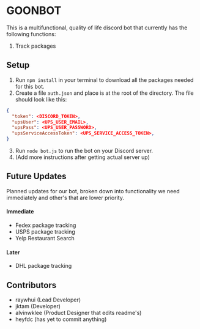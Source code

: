 # GOONBOT
This is a multifunctional, quality of life discord bot that currently has the following functions:

1. Track packages

## Setup
1. Run `npm install` in your terminal to download all the packages needed for this bot.
2. Create a file `auth.json` and place is at the root of the directory. The file should look like this:
```json
{
  "token": <DISCORD_TOKEN>,
  "upsUser": <UPS_USER_EMAIL>,
  "upsPass": <UPS_USER_PASSWORD>,
  "upsServiceAccessToken": <UPS_SERVICE_ACCESS_TOKEN>,
}
```
3. Run `node bot.js` to run the bot on your Discord server.
4. (Add more instructions after getting actual server up)

## Future Updates
Planned updates for our bot, broken down into functionality we need immediately and other's that are lower priority.

#### Immediate
- Fedex package tracking
- USPS package tracking
- Yelp Restaurant Search
#### Later
- DHL package tracking

## Contributors
- raywhui (Lead Developer)
- jktam (Developer)
- alvinwklee (Product Designer that edits readme's)
- heyfdc (has yet to commit anything)
